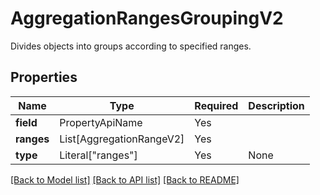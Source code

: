 # AggregationRangesGroupingV2

Divides objects into groups according to specified ranges.

## Properties
| Name | Type | Required | Description |
| ------------ | ------------- | ------------- | ------------- |
**field** | PropertyApiName | Yes |  |
**ranges** | List[AggregationRangeV2] | Yes |  |
**type** | Literal["ranges"] | Yes | None |


[[Back to Model list]](../../../README.md#models-v2-link) [[Back to API list]](../../../README.md#documentation-for-api-endpoints) [[Back to README]](../../../README.md)
